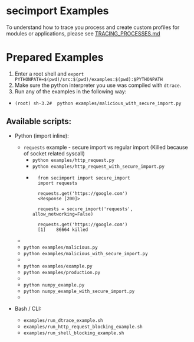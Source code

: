 # secimport Examples
To understand how to trace you process and create custom profiles for modules or applications, please see <a href="TRACING_PROCESSES.md">TRACING_PROCESSES.md</a>
# Prepared Examples
1. Enter a root shell and `export PYTHONPATH=$(pwd)/src:$(pwd)/examples:$(pwd):$PYTHONPATH`<br>
2. Make sure the python interpreter you use was compiled with `dtrace`.
3. Run any of the examples in the following way:
- `(root) sh-3.2#  python examples/malicious_with_secure_import.py`

## Available scripts:
- Python (import inline):
    -  `requests` example - secure import vs regular import (Killed because of socket related syscall)
        - `python examples/http_request.py` 
        - `python examples/http_request_with_secure_import.py`
        - ```
            from secimport import secure_import
            import requests
            
            requests.get('https://google.com')
            <Response [200]>
            
            requests = secure_import('requests', allow_networking=False)

            requests.get('https://google.com')
            [1]    86664 killed
            ```
    - 
    - `python examples/malicious.py` 
    - `python examples/malicious_with_secure_import.py`
    - 
    - `python examples/example.py`
    - `python examples/production.py`
    - 
    - `python numpy_example.py`
    - `python numpy_example_with_secure_import.py`
    - 

- Bash / CLI:
    - `examples/run_dtrace_example.sh`
    - `examples/run_http_request_blocking_example.sh`
    - `examples/run_shell_blocking_example.sh`
